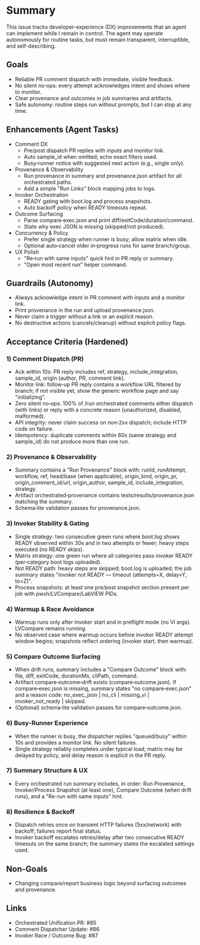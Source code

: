 # Summary

This issue tracks developer-experience (DX) improvements that an agent can implement while I remain in control. The agent may operate autonomously for routine tasks, but must remain transparent, interruptible, and self-describing.

## Goals

- Reliable PR comment dispatch with immediate, visible feedback.
- No silent no‑ops: every attempt acknowledges intent and shows where to monitor.
- Clear provenance and outcomes in job summaries and artifacts.
- Safe autonomy: routine steps run without prompts, but I can stop at any time.

## Enhancements (Agent Tasks)

- Comment DX
  - Pre/post dispatch PR replies with inputs and monitor link.
  - Auto sample_id when omitted; echo exact filters used.
  - Busy‑runner notice with suggested next action (e.g., single only).
- Provenance & Observability
  - Run provenance in summary and provenance.json artifact for all orchestrated paths.
  - Add a simple "Run Links" block mapping jobs to logs.
- Invoker Orchestration
  - READY gating with boot.log and process snapshots.
  - Auto backoff policy when READY timeouts repeat.
- Outcome Surfacing
  - Parse compare‑exec.json and print diff/exitCode/duration/command.
  - State why exec JSON is missing (skipped/not produced).
- Concurrency & Policy
  - Prefer single strategy when runner is busy; allow matrix when idle.
  - Optional auto‑cancel older in‑progress runs for same branch/group.
- UX Polish
  - "Re‑run with same inputs" quick hint in PR reply or summary.
  - "Open most recent run" helper command.

## Guardrails (Autonomy)

- Always acknowledge intent in PR comment with inputs and a monitor link.
- Print provenance in the run and upload provenance.json.
- Never claim a trigger without a link or an explicit reason.
- No destructive actions (cancels/cleanup) without explicit policy flags.

## Acceptance Criteria (Hardened)

### 1) Comment Dispatch (PR)

- Ack within 10s: PR reply includes ref, strategy, include_integration, sample_id, origin (author, PR, comment link).
- Monitor link: follow‑up PR reply contains a workflow URL filtered by branch; if not visible yet, show the generic workflow page and say "initializing".
- Zero silent no‑ops: 100% of /run orchestrated comments either dispatch (with links) or reply with a concrete reason (unauthorized, disabled, malformed).
- API integrity: never claim success on non‑2xx dispatch; include HTTP code on failure.
- Idempotency: duplicate comments within 60s (same strategy and sample_id) do not produce more than one run.

### 2) Provenance & Observability

- Summary contains a "Run Provenance" block with: runId, runAttempt, workflow, ref, head/base (when applicable), origin_kind, origin_pr, origin_comment_id/url, origin_author, sample_id, include_integration, strategy.
- Artifact orchestrated‑provenance contains tests/results/provenance.json matching the summary.
- Schema‑lite validation passes for provenance.json.

### 3) Invoker Stability & Gating

- Single strategy: two consecutive green runs where boot.log shows READY observed within 30s and in two attempts or fewer; heavy steps executed (no READY skips).
- Matrix strategy: one green run where all categories pass invoker READY (per‑category boot logs uploaded).
- Not READY path: heavy steps are skipped; boot.log is uploaded; the job summary states "invoker not READY — timeout (attempts=X, delay=Y, to=Z)".
- Process snapshots: at least one pre/post snapshot section present per job with pwsh/LVCompare/LabVIEW PIDs.

### 4) Warmup & Race Avoidance

- Warmup runs only after invoker start and in preflight mode (no VI args). LVCompare remains running.
- No observed case where warmup occurs before invoker READY attempt window begins; snapshots reflect ordering (invoker start, then warmup).

### 5) Compare Outcome Surfacing

- When drift runs, summary includes a "Compare Outcome" block with: file, diff, exitCode, durationMs, cliPath, command.
- Artifact compare‑outcome‑drift exists (compare‑outcome.json). If compare‑exec.json is missing, summary states "no compare‑exec.json" and a reason code: no_exec_json | no_cli | missing_vi | invoker_not_ready | skipped.
- (Optional) schema‑lite validation passes for compare‑outcome.json.

### 6) Busy-Runner Experience

- When the runner is busy, the dispatcher replies "queued/busy" within 10s and provides a monitor link. No silent failures.
- Single strategy reliably completes under typical load; matrix may be delayed by policy, and delay reason is explicit in the PR reply.

### 7) Summary Structure & UX

- Every orchestrated run summary includes, in order: Run Provenance, Invoker/Process Snapshot (at least one), Compare Outcome (when drift runs), and a "Re-run with same inputs" hint.

### 8) Resilience & Backoff

- Dispatch retries once on transient HTTP failures (5xx/network) with backoff; failures report final status.
- Invoker backoff escalates retries/delay after two consecutive READY timeouts on the same branch; the summary states the escalated settings used.

## Non-Goals

- Changing compare/report business logic beyond surfacing outcomes and provenance.

## Links
- Orchestrated Unification PR: #85
- Comment Dispatcher Update: #86
- Invoker Race / Outcome Bug: #87

